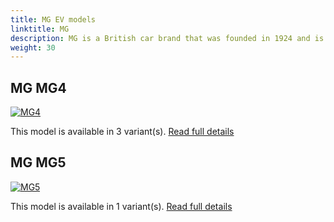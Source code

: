 ```yaml
---
title: MG EV models
linktitle: MG
description: MG is a British car brand that was founded in 1924 and is now owned by SAIC Motor, a Chinese automobile group. MG has a long history of producing sports cars and roadsters, but in recent years it has shifted to electric and hybrid vehicles. 
weight: 30
---
```




## MG MG4

[![MG4](https://media.evkx.net/multimedia/models/mg/mg4/mg4_electric_luxury/main_1_st.jpg)](mg4)

This model is available in 3 variant(s). 
[Read full details](mg4/)

## MG MG5

[![MG5](https://media.evkx.net/multimedia/models/mg/mg5/mg5_electric_long_range/main_1_st.jpg)](mg5)

This model is available in 1 variant(s). 
[Read full details](mg5/)

